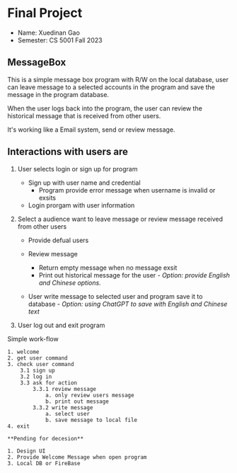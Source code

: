# Final Project


* Name: Xuedinan Gao
* Semester: CS 5001 Fall 2023 


## MessageBox

This is a simple message box program with R/W on the local database, user can leave message to a selected accounts in the program and save the message in the program database.

When the user logs back into the program, the user can review the historical message that is received from other users.

It's working like a Email system, send or review message.

## Interactions with users are

1. User selects login or sign up for program

    - Sign up with user name and credential
        - Program provide error message when username is invalid or exsits
    - Login prorgam with user information

2. Select a audience want to leave message or review message received from other users

    - Provide defual users
    - Review message
        - Return empty message when no message exsit
        - Print out historical message for the user
            *- Option: provide English and Chinese options.*

    - User write message to selected user and program save it to database
        *- Option: using ChatGPT to save with English and Chinese text*

3. User log out and exit program


Simple work-flow

    1. welcome
    2. get user command
    3. check user command
        3.1 sign up
        3.2 log in
        3.3 ask for action
            3.3.1 review message
                a. only review users message
                b. print out message
            3.3.2 write message
                a. select user
                b. save message to local file
    4. exit 


```
**Pending for decesion**

1. Design UI
2. Provide Welcome Message when open program
3. Local DB or FireBase

```